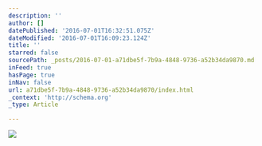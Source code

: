 ```yaml
---
description: ''
author: []
datePublished: '2016-07-01T16:32:51.075Z'
dateModified: '2016-07-01T16:09:23.124Z'
title: ''
starred: false
sourcePath: _posts/2016-07-01-a71dbe5f-7b9a-4848-9736-a52b34da9870.md
inFeed: true
hasPage: true
inNav: false
url: a71dbe5f-7b9a-4848-9736-a52b34da9870/index.html
_context: 'http://schema.org'
_type: Article

---
```

![](https://the-grid-user-content.s3-us-west-2.amazonaws.com/6b4e6614-dd52-40a9-9074-df84a2b17628.jpg)